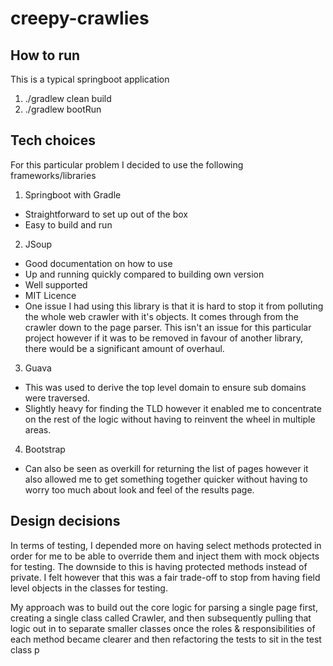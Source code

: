 # creepy-crawlies

## How to run
This is a typical springboot application
1. ./gradlew clean build
2. ./gradlew bootRun

## Tech choices

For this particular problem I decided to use the following frameworks/libraries

1. Springboot with Gradle
  * Straightforward to set up out of the box
  * Easy to build and run

2. JSoup
  * Good documentation on how to use
  * Up and running quickly compared to building own version
  * Well supported
  * MIT Licence
  * One issue I had using this library is that it is hard to stop it from polluting the whole web crawler with it's objects.
    It comes through from the crawler down to the page parser.
    This isn't an issue for this particular project however if it was to be removed in favour of another library,
    there would be a significant amount of overhaul.

3. Guava
  * This was used to derive the top level domain to ensure sub domains were traversed.
  * Slightly heavy for finding the TLD however it enabled me to concentrate on the rest of the logic without having
    to reinvent the wheel in multiple areas.

4. Bootstrap
  * Can also be seen as overkill for returning the list of pages however it also allowed me to get something together
    quicker without having to worry too much about look and feel of the results page.

## Design decisions

In terms of testing, I depended more on having select methods protected in order for me to be able to override them and inject
them with mock objects for testing. The downside to this is having protected methods instead of private. I felt however that this
was a fair trade-off to stop from having field level objects in the classes for testing.

My approach was to build out the core logic for parsing a single page first,
creating a single class called Crawler, and then subsequently pulling that logic out in to separate smaller classes once the
roles & responsibilities of each method became clearer and then refactoring the tests to sit in the test class p
